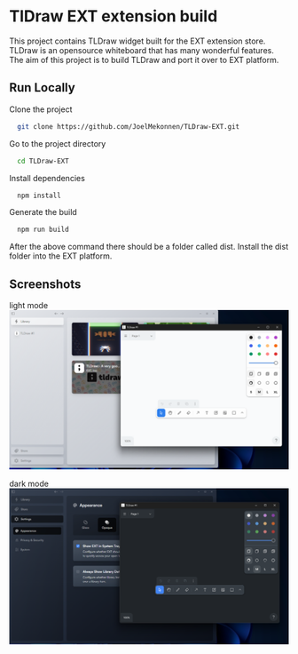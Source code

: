 # TlDraw EXT extension build

This project contains TLDraw widget built for the EXT extension store. TLDraw is an opensource whiteboard that has many wonderful features. The aim of this project is to build TLDraw and port it over to EXT platform.


## Run Locally

Clone the project

```bash
  git clone https://github.com/JoelMekonnen/TLDraw-EXT.git
```

Go to the project directory

```bash
  cd TLDraw-EXT
```

Install dependencies

```bash
  npm install
```

Generate the build

```bash
  npm run build
```

After the above command there should be a folder called dist. Install the dist folder into the EXT platform.

## Screenshots
light mode
![App Screenshot](./ScreenShots/final-result.png)

dark mode
![App Screenshot](./ScreenShots/final-result-dark.png)

